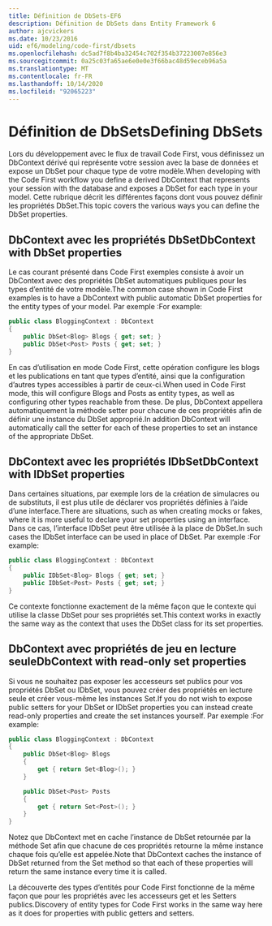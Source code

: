 ```yaml
---
title: Définition de DbSets-EF6
description: Définition de DbSets dans Entity Framework 6
author: ajcvickers
ms.date: 10/23/2016
uid: ef6/modeling/code-first/dbsets
ms.openlocfilehash: dc5ad7f8b4ba32454c702f354b37223007e856e3
ms.sourcegitcommit: 0a25c03fa65ae6e0e0e3f66bac48d59eceb96a5a
ms.translationtype: MT
ms.contentlocale: fr-FR
ms.lasthandoff: 10/14/2020
ms.locfileid: "92065223"
---
```

# <a name="defining-dbsets"></a><span data-ttu-id="a0f8e-103">Définition de DbSets</span><span class="sxs-lookup"><span data-stu-id="a0f8e-103">Defining DbSets</span></span>
<span data-ttu-id="a0f8e-104">Lors du développement avec le flux de travail Code First, vous définissez un DbContext dérivé qui représente votre session avec la base de données et expose un DbSet pour chaque type de votre modèle.</span><span class="sxs-lookup"><span data-stu-id="a0f8e-104">When developing with the Code First workflow you define a derived DbContext that represents your session with the database and exposes a DbSet for each type in your model.</span></span> <span data-ttu-id="a0f8e-105">Cette rubrique décrit les différentes façons dont vous pouvez définir les propriétés DbSet.</span><span class="sxs-lookup"><span data-stu-id="a0f8e-105">This topic covers the various ways you can define the DbSet properties.</span></span>  

## <a name="dbcontext-with-dbset-properties"></a><span data-ttu-id="a0f8e-106">DbContext avec les propriétés DbSet</span><span class="sxs-lookup"><span data-stu-id="a0f8e-106">DbContext with DbSet properties</span></span>  

<span data-ttu-id="a0f8e-107">Le cas courant présenté dans Code First exemples consiste à avoir un DbContext avec des propriétés DbSet automatiques publiques pour les types d’entité de votre modèle.</span><span class="sxs-lookup"><span data-stu-id="a0f8e-107">The common case shown in Code First examples is to have a DbContext with public automatic DbSet properties for the entity types of your model.</span></span> <span data-ttu-id="a0f8e-108">Par exemple :</span><span class="sxs-lookup"><span data-stu-id="a0f8e-108">For example:</span></span>  

``` csharp
public class BloggingContext : DbContext
{
    public DbSet<Blog> Blogs { get; set; }
    public DbSet<Post> Posts { get; set; }
}
```  

<span data-ttu-id="a0f8e-109">En cas d’utilisation en mode Code First, cette opération configure les blogs et les publications en tant que types d’entité, ainsi que la configuration d’autres types accessibles à partir de ceux-ci.</span><span class="sxs-lookup"><span data-stu-id="a0f8e-109">When used in Code First mode, this will configure Blogs and Posts as entity types, as well as configuring other types reachable from these.</span></span> <span data-ttu-id="a0f8e-110">De plus, DbContext appellera automatiquement la méthode setter pour chacune de ces propriétés afin de définir une instance du DbSet approprié.</span><span class="sxs-lookup"><span data-stu-id="a0f8e-110">In addition DbContext will automatically call the setter for each of these properties to set an instance of the appropriate DbSet.</span></span>  

## <a name="dbcontext-with-idbset-properties"></a><span data-ttu-id="a0f8e-111">DbContext avec les propriétés IDbSet</span><span class="sxs-lookup"><span data-stu-id="a0f8e-111">DbContext with IDbSet properties</span></span>  

<span data-ttu-id="a0f8e-112">Dans certaines situations, par exemple lors de la création de simulacres ou de substituts, il est plus utile de déclarer vos propriétés définies à l’aide d’une interface.</span><span class="sxs-lookup"><span data-stu-id="a0f8e-112">There are situations, such as when creating mocks or fakes, where it is more useful to declare your set properties using an interface.</span></span> <span data-ttu-id="a0f8e-113">Dans ce cas, l’interface IDbSet peut être utilisée à la place de DbSet.</span><span class="sxs-lookup"><span data-stu-id="a0f8e-113">In such cases the IDbSet interface can be used in place of DbSet.</span></span> <span data-ttu-id="a0f8e-114">Par exemple :</span><span class="sxs-lookup"><span data-stu-id="a0f8e-114">For example:</span></span>  

``` csharp
public class BloggingContext : DbContext
{
    public IDbSet<Blog> Blogs { get; set; }
    public IDbSet<Post> Posts { get; set; }
}
```  

<span data-ttu-id="a0f8e-115">Ce contexte fonctionne exactement de la même façon que le contexte qui utilise la classe DbSet pour ses propriétés set.</span><span class="sxs-lookup"><span data-stu-id="a0f8e-115">This context works in exactly the same way as the context that uses the DbSet class for its set properties.</span></span>  

## <a name="dbcontext-with-read-only-set-properties"></a><span data-ttu-id="a0f8e-116">DbContext avec propriétés de jeu en lecture seule</span><span class="sxs-lookup"><span data-stu-id="a0f8e-116">DbContext with read-only set properties</span></span>  

<span data-ttu-id="a0f8e-117">Si vous ne souhaitez pas exposer les accesseurs set publics pour vos propriétés DbSet ou IDbSet, vous pouvez créer des propriétés en lecture seule et créer vous-même les instances Set.</span><span class="sxs-lookup"><span data-stu-id="a0f8e-117">If you do not wish to expose public setters for your DbSet or IDbSet properties you can instead create read-only properties and create the set instances yourself.</span></span> <span data-ttu-id="a0f8e-118">Par exemple :</span><span class="sxs-lookup"><span data-stu-id="a0f8e-118">For example:</span></span>  

``` csharp
public class BloggingContext : DbContext
{
    public DbSet<Blog> Blogs
    {
        get { return Set<Blog>(); }
    }

    public DbSet<Post> Posts
    {
        get { return Set<Post>(); }
    }
}
```  

<span data-ttu-id="a0f8e-119">Notez que DbContext met en cache l’instance de DbSet retournée par la méthode Set afin que chacune de ces propriétés retourne la même instance chaque fois qu’elle est appelée.</span><span class="sxs-lookup"><span data-stu-id="a0f8e-119">Note that DbContext caches the instance of DbSet returned from the Set method so that each of these properties will return the same instance every time it is called.</span></span>  

<span data-ttu-id="a0f8e-120">La découverte des types d’entités pour Code First fonctionne de la même façon que pour les propriétés avec les accesseurs get et les Setters publics.</span><span class="sxs-lookup"><span data-stu-id="a0f8e-120">Discovery of entity types for Code First works in the same way here as it does for properties with public getters and setters.</span></span>  
